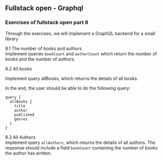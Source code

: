 ## Fullstack open - Graphql

### Exercises of fullstack open part 8

Through the exercises, we will implement a GraphQL backend for a small library

8.1 The number of books and authors  
Implement queries `bookCount` and `authorCount` which return the number of books and the number of authors.

8.2 All books

Implement query allBooks, which returns the details of all books.

In the end, the user should be able to do the following query:

```
query {
  allBooks {
    title
    author
    published
    genres
  }
}

```

8.3 All Authors  
Implement query `allAuthors`, which returns the details of all authors. The response should include a field `bookCount` containing the number of books the author has written.
